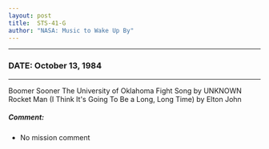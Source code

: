 ```yaml
---
layout: post
title:  STS-41-G
author: "NASA: Music to Wake Up By"
---
```


----
### DATE: October 13, 1984
----
Boomer Sooner The University of Oklahoma Fight Song by UNKNOWN
Rocket Man (I Think It's Going To Be a Long, Long Time) by Elton John

##### Comment:
* No mission comment
